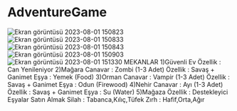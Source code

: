 # AdventureGame
![Ekran görüntüsü 2023-08-01 150823](https://github.com/sedanuroz/AdventureGame/assets/107482055/8257877c-c91a-4c84-8c80-39758213e1d8)
![Ekran görüntüsü 2023-08-01 150833](https://github.com/sedanuroz/AdventureGame/assets/107482055/89cc1327-6417-45ac-b1ac-c089e2406482)
![Ekran görüntüsü 2023-08-01 150843](https://github.com/sedanuroz/AdventureGame/assets/107482055/8a1179ce-bf09-4923-a8d9-d32fe1e809fe)
![Ekran görüntüsü 2023-08-01 150903](https://github.com/sedanuroz/AdventureGame/assets/107482055/1015985c-33da-41c6-a932-0af4e5b037de)
![Ekran görüntüsü 2023-08-01 151330](https://github.com/sedanuroz/AdventureGame/assets/107482055/119eb818-f874-45e2-aacc-2b9209a48ce1)
MEKANLAR
1)Güvenli Ev
Özellik : Can Yenileniyor
2)Mağara
Canavar : Zombi (1-3 Adet)
Özellik : Savaş + Ganimet
Eşya : Yemek (Food)
3)Orman
Canavar : Vampir (1-3 Adet)
Özellik : Savaş + Ganimet
Eşya : Odun (Firewood)
4)Nehir
Canavar : Ayı (1-3 Adet)
Özellik : Savaş + Ganimet
Eşya : Su (Water)
5)Mağaza
Özellik : Destekleyici Eşyalar Satın Almak
Silah : Tabanca,Kılıç,Tüfek
Zırh : Hafif,Orta,Ağır


